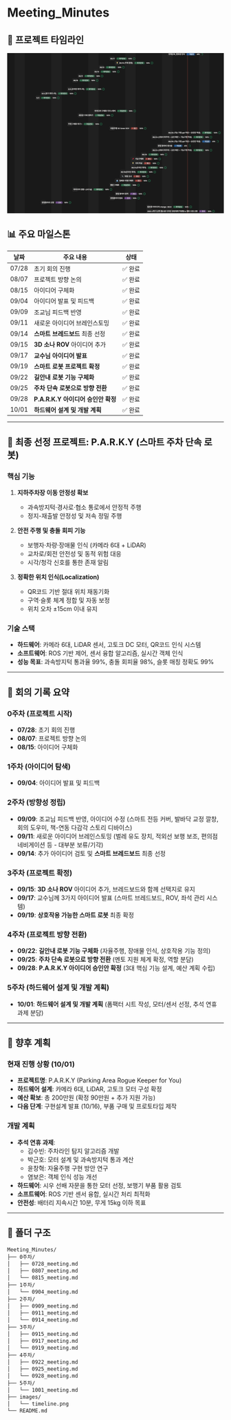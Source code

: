 # Meeting_Minutes

## 📅 프로젝트 타임라인

![노션 타임라인](./images/timeline.png)

## 📊 주요 마일스톤

| 날짜 | 주요 내용 | 상태 |
|------|-----------|------|
| 07/28 | 초기 회의 진행 | ✅ 완료 |
| 08/07 | 프로젝트 방향 논의 | ✅ 완료 |
| 08/15 | 아이디어 구체화 | ✅ 완료 |
| 09/04 | 아이디어 발표 및 피드백 | ✅ 완료 |
| 09/09 | 조교님 피드백 반영 | ✅ 완료 |
| 09/11 | 새로운 아이디어 브레인스토밍 | ✅ 완료 |
| 09/14 | **스마트 브레드보드** 최종 선정 | ✅ 완료 |
| 09/15 | **3D 소나 ROV** 아이디어 추가 | ✅ 완료 |
| 09/17 | **교수님 아이디어 발표** | ✅ 완료 |
| 09/19 | **스마트 로봇 프로젝트 확정** | ✅ 완료 |
| 09/22 | **길안내 로봇 기능 구체화** | ✅ 완료 |
| 09/25 | **주차 단속 로봇으로 방향 전환** | ✅ 완료 |
| 09/28 | **P.A.R.K.Y 아이디어 승인안 확정** | ✅ 완료 |
| 10/01 | **하드웨어 설계 및 개발 계획** | ✅ 완료 |

---

## 🎯 최종 선정 프로젝트: P.A.R.K.Y (스마트 주차 단속 로봇)

### 핵심 기능
1. **지하주차장 이동 안정성 확보**
   - 과속방지턱·경사로·협소 통로에서 안정적 주행
   - 정지-재출발 안정성 및 저속 정밀 주행

2. **안전 주행 및 충돌 회피 기능**  
   - 보행자·차량·장애물 인식 (카메라 6대 + LiDAR)
   - 교차로/회전 안전성 및 동적 위험 대응
   - 시각/청각 신호를 통한 존재 알림

3. **정확한 위치 인식(Localization)**
   - QR코드 기반 절대 위치 재동기화
   - 구역·슬롯 체계 정합 및 자동 보정
   - 위치 오차 ±15cm 이내 유지

### 기술 스택
- **하드웨어**: 카메라 6대, LiDAR 센서, 고토크 DC 모터, QR코드 인식 시스템
- **소프트웨어**: ROS 기반 제어, 센서 융합 알고리즘, 실시간 객체 인식
- **성능 목표**: 과속방지턱 통과율 99%, 충돌 회피율 98%, 슬롯 매칭 정확도 99%


---

## 📝 회의 기록 요약

### 0주차 (프로젝트 시작)
- **07/28**: 초기 회의 진행
- **08/07**: 프로젝트 방향 논의  
- **08/15**: 아이디어 구체화

### 1주차 (아이디어 탐색)
- **09/04**: 아이디어 발표 및 피드백

### 2주차 (방향성 정립)
- **09/09**: 조교님 피드백 반영, 아이디어 수정 (스마트 전등 커버, 발바닥 교정 깔창, 회의 도우미, 책-연동 다감각 스토리 디바이스)
- **09/11**: 새로운 아이디어 브레인스토밍 (벌레 유도 장치, 적외선 보행 보조, 편의점 네비게이션 등 - 대부분 보류/기각)
- **09/14**: 추가 아이디어 검토 및 **스마트 브레드보드** 최종 선정

### 3주차 (프로젝트 확정)
- **09/15**: **3D 소나 ROV** 아이디어 추가, 브레드보드와 함께 선택지로 유지
- **09/17**: 교수님께 3가지 아이디어 발표 (스마트 브레드보드, ROV, 좌석 관리 시스템)
- **09/19**: **상호작용 가능한 스마트 로봇** 최종 확정

### 4주차 (프로젝트 방향 전환)
- **09/22**: **길안내 로봇 기능 구체화** (자율주행, 장애물 인식, 상호작용 기능 정의)
- **09/25**: **주차 단속 로봇으로 방향 전환** (멘토 지원 체계 확정, 역할 분담)
- **09/28**: **P.A.R.K.Y 아이디어 승인안 확정** (3대 핵심 기능 설계, 예산 계획 수립)

### 5주차 (하드웨어 설계 및 개발 계획)
- **10/01**: **하드웨어 설계 및 개발 계획** (폼팩터 시트 작성, 모터/센서 선정, 추석 연휴 과제 분담)

---

## 🚀 향후 계획

### 현재 진행 상황 (10/01)
- **프로젝트명**: P.A.R.K.Y (Parking Area Rogue Keeper for You)
- **하드웨어 설계**: 카메라 6대, LiDAR, 고토크 모터 구성 확정
- **예산 확보**: 총 200만원 (확정 90만원 + 추가 지원 가능)
- **다음 단계**: 구현설계 발표 (10/16), 부품 구매 및 프로토타입 제작

### 개발 계획
- **추석 연휴 과제**: 
  - 김수빈: 주차라인 탐지 알고리즘 개발
  - 박근호: 모터 설계 및 과속방지턱 통과 계산
  - 윤창혁: 자율주행 구현 방안 연구
  - 염보은: 객체 인식 성능 개선
- **하드웨어**: 시우 선배 자문을 통한 모터 선정, 보행기 부품 활용 검토
- **소프트웨어**: ROS 기반 센서 융합, 실시간 처리 최적화
- **안전성**: 배터리 지속시간 10분, 무게 15kg 이하 목표

---

## 📂 폴더 구조

```
Meeting_Minutes/
├── 0주차/
│   ├── 0728_meeting.md
│   ├── 0807_meeting.md
│   └── 0815_meeting.md
├── 1주차/
│   └── 0904_meeting.md
├── 2주차/
│   ├── 0909_meeting.md
│   ├── 0911_meeting.md
│   └── 0914_meeting.md
├── 3주차/
│   ├── 0915_meeting.md
│   ├── 0917_meeting.md
│   └── 0919_meeting.md
├── 4주차/
│   ├── 0922_meeting.md
│   ├── 0925_meeting.md
│   └── 0928_meeting.md
├── 5주차/
│   └── 1001_meeting.md
├── images/
│   └── timeline.png
└── README.md
```
